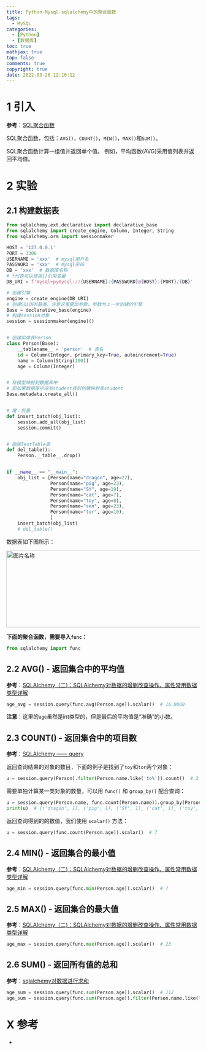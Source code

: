 ```yaml
---
title: Python-Mysql-sqlalchemy中的聚合函数
tags:
  - MySQL
categories:
  - [Python]
  - [数据库]
toc: true
mathjax: true
top: false
comments: true
copyright: true
date: 2022-03-26 12:10:12
---
```


# 1 引入

**参考**：[SQL聚合函数](https://www.yiibai.com/sql/sql-aggregate-functions.html)

SQL聚合函数，包括：`AVG()`，`COUNT()`，`MIN()`，`MAX()`和`SUM()`。

SQL聚合函数计算一组值并返回单个值。 例如，平均函数(AVG)采用值列表并返回平均值。

# 2 实验

## 2.1 构建数据表

```python
from sqlalchemy.ext.declarative import declarative_base
from sqlalchemy import create_engine, Column, Integer, String
from sqlalchemy.orm import sessionmaker

HOST = '127.0.0.1'
PORT = 3306
USERNAME = 'xxx'  # mysql用户名
PASSWORD = 'xxx'  # mysql密码
DB = 'xxx'  # 数据库名称
# f代表可以使用{}引用变量
DB_URI = f'mysql+pymysql://{USERNAME}:{PASSWORD}@{HOST}:{PORT}/{DB}'

# 创建引擎
engine = create_engine(DB_URI)
# 创建SQLORM基类，注意这里要加参数，参数为上一步创建的引擎
Base = declarative_base(engine)
# 构建session对象
session = sessionmaker(engine)()


# 创建实体表Person
class Person(Base):
    __tablename__ = 'person'  # 表名
    id = Column(Integer, primary_key=True, autoincrement=True)
    name = Column(String(100))
    age = Column(Integer)


# 将模型映射到数据库中
# 即如果数据库中没有student表则创建映射表student
Base.metadata.create_all()


# 增：批量
def insert_batch(obj_list):
    session.add_all(obj_list)
    session.commit()


# 删除TestTable表
def del_table():
    Person.__table__.drop()


if __name__ == "__main__":
    obj_list = [Person(name="dragon", age=22),
                Person(name="pig", age=23),
                Person(name="SY", age=19),
                Person(name="cat", age=7),
                Person(name="toy", age=8),
                Person(name="sen", age=23),
                Person(name="tor", age=10),
                ]
    insert_batch(obj_list)
    # del_table()

```

数据表如下图所示：

<img src="https://s2.loli.net/2022/03/26/h8yAv2Ts1OfipVX.png" width = "800" height = "200" alt="图片名称" align=center id=120 />

**下面的聚合函数，需要导入`func`：**

```python
from sqlalchemy import func
```

## 2.2 AVG() - 返回集合中的平均值

**参考**：[SQLAlchemy（二)：SQLAlchemy对数据的增删改查操作、属性常用数据类型详解](https://blog.51cto.com/u_15127597/3800261)

```python
age_avg = session.query(func.avg(Person.age)).scalar()  # 16.0000
```

**注意**：这里的`age`虽然是int类型的，但是最后的平均值是“准确”的小数。

## 2.3 COUNT() - 返回集合中的项目数

**参考**：[SQLAlchemy —— query](https://www.jianshu.com/p/b03e20cde341)

返回查询结果的对象的数目，下面的例子是找到了`toy`和`tor`两个对象：

```python
u = session.query(Person).filter(Person.name.like('to%')).count()  # 2
```

需要单独计算某一类对象的数量，可以用 `func()` 和 `group_by()` 配合查询：

```python
u = session.query(Person.name, func.count(Person.name)).group_by(Person.name).all()
print(u)  # [('dragon', 1), ('pig', 1), ('SY', 1), ('cat', 1), ('toy', 1), ('sen', 1), ('tor', 1)]
```

返回查询得到的的数值，我们使用 `scalar()` 方法：

```python
u = session.query(func.count(Person.age)).scalar()  # 7
```

## 2.4 MIN() - 返回集合的最小值

**参考**：[SQLAlchemy（二)：SQLAlchemy对数据的增删改查操作、属性常用数据类型详解](https://blog.51cto.com/u_15127597/3800261)

```python
age_min = session.query(func.min(Person.age)).scalar()  # 7
```

## 2.5 MAX() - 返回集合的最大值

**参考**：[SQLAlchemy（二)：SQLAlchemy对数据的增删改查操作、属性常用数据类型详解](https://blog.51cto.com/u_15127597/3800261)

```python
age_max = session.query(func.max(Person.age)).scalar()  # 23
```

## 2.6 SUM() - 返回所有值的总和

**参考**：[sqlalchemy对数据进行求和](https://blog.csdn.net/weixin_43303732/article/details/86476069)

```python
age_sum = session.query(func.sum(Person.age)).scalar()  # 112
age_sum = session.query(func.sum(Person.age)).filter(Person.name.like("to%")).scalar()  # 18
```

# X 参考

* 
